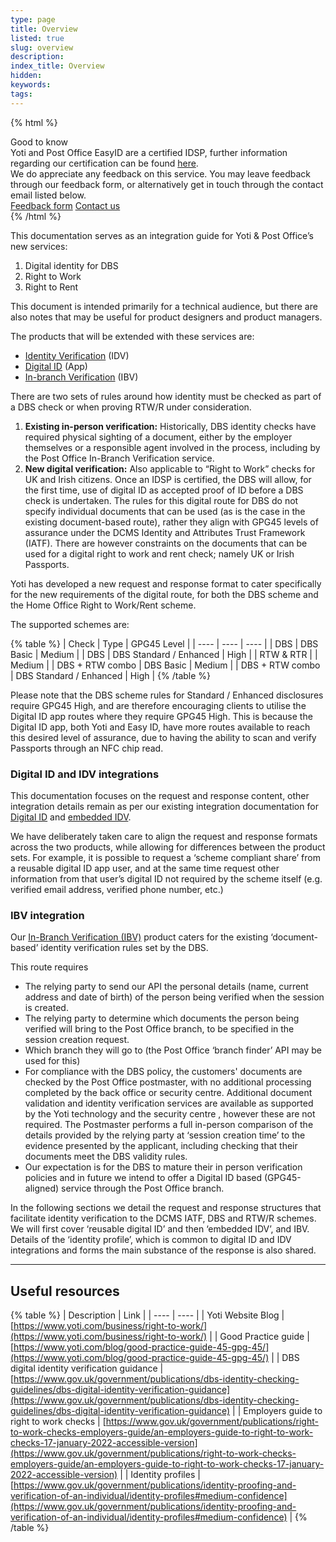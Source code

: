 ```yaml
---
type: page
title: Overview
listed: true
slug: overview
description: 
index_title: Overview
hidden: 
keywords: 
tags: 
---
```


{% html %}
<div class="alert-GTK">
    <div class="alert-title" id="GTK">
        Good to know
    </div>
    <div class="alert-text">
       Yoti and Post Office EasyID are a certified IDSP, further information regarding our certification can be found <a href="https://www.yoti.com/blog/yoti-uk-government-approved-dbs-right-to-work-rent-checks/">here</a>.
    </div>
    <div class="alert-text">
       We do appreciate any feedback on this service. You may leave feedback through our feedback form, or alternatively get in touch through the contact email listed below.
    </div>
    <div class="alert-links"> 
        <a href="https://forms.gle/vKqNLnt66rE3JwBE6">Feedback form</a>
        <a target="_self" href="mailto:clientsupport@yoti.com">Contact us</a>
   </div>
</div>
{% /html %}

This documentation serves as an integration guide for Yoti & Post Office’s new services:

1. Digital identity for DBS
2. Right to Work
3. Right to Rent 

This document is intended primarily for a technical audience, but there are also notes that may be useful for product designers and product managers.

The products that will be extended with these services are:

- [Identity Verification](https://developers.yoti.com/identity-verification/overview) (IDV)
- [Digital ID](https://developers.yoti.com/digital-id/overview) (App)
- [In-branch Verification](https://developers.yoti.com/in-branch-verification) (IBV)

There are two sets of rules around how identity must be checked as part of a DBS check or when proving RTW/R under consideration.

1. **Existing in-person verification:** Historically, DBS identity
checks have required physical sighting of a document, either by the employer themselves or a responsible agent involved in the process, including by the Post Office In-Branch Verification service. 
2. **New digital verification:** Also applicable to “Right to Work” checks for UK and Irish citizens. Once an IDSP is certified, the DBS will allow, for the first time, use of digital ID as accepted proof of ID before a DBS check is undertaken. The rules for this digital route for DBS do not specify individual documents that can be used (as is the case in the existing document-based route), rather they align with GPG45 levels of assurance under the DCMS Identity and Attributes Trust Framework (IATF). There are however constraints on the documents that can be used for a digital right to work and rent check; namely UK or Irish Passports.                             

Yoti has developed a new request and response format to cater specifically for the new requirements of the digital route, for both the DBS scheme and the Home Office Right to Work/Rent scheme. 

The supported schemes are:

{% table %}
| Check | Type | GPG45 Level | 
| ---- | ---- | ---- | 
| DBS | DBS Basic | Medium | 
| DBS | DBS Standard / Enhanced | High | 
| RTW & RTR |  | Medium | 
| DBS + RTW combo | DBS Basic | Medium | 
| DBS + RTW combo | DBS Standard / Enhanced | High | 
{% /table %}

Please note that the DBS scheme rules for Standard / Enhanced disclosures require GPG45 High, and are therefore encouraging clients to utilise the Digital ID app routes where they require GPG45 High. This is because the Digital ID app, both Yoti and Easy ID, have more routes available to reach this desired level of assurance, due to having the ability to scan and verify Passports through an NFC chip read.

### Digital ID and IDV integrations

This documentation focuses on the request and response content, other integration details remain as per our existing integration documentation for [Digital ID](https://developers.yoti.com/digital-id/overview) and [embedded IDV](https://developers.yoti.com/identity-verification/overview). 

We have deliberately taken care to align the request and response formats across the two products, while allowing for differences between the product sets. For example, it is possible to request a ‘scheme compliant share’ from a reusable digital ID app user, and at the same time request other information from that user’s digital ID not required by the scheme itself (e.g. verified email address, verified phone number, etc.)

### IBV integration

Our [In-Branch Verification (IBV)](/in-branch-verification-legacy/ibv-overview) product caters for the existing ‘document-based’ identity verification rules set by the DBS.

This route requires

- The relying party to send our API the personal details (name, current address and date of birth) of the person being verified when the session is created.
- The relying party to determine which documents the person being verified will bring to the Post Office branch, to be specified in the session creation request.
- Which branch they will go to (the Post Office ‘branch finder’ API may be used for this)
- For compliance with the DBS policy, the customers' documents are checked by the Post Office postmaster, with no additional processing completed by the back office or security centre. Additional document validation and identity verification services are available as supported by the Yoti technology and the security centre , however these are not required. The Postmaster performs a full in-person comparison of the details provided by the relying party at ‘session creation time’ to the evidence presented by the applicant, including checking that their documents meet the DBS validity rules.
- Our expectation is for the DBS to mature their in person verification policies and in future we intend to offer a Digital ID based (GPG45-aligned) service through the Post Office branch.

In the following sections we detail the request and response structures that facilitate identity verification to the DCMS IATF, DBS and RTW/R schemes. We will first cover ‘reusable digital ID’ and then ‘embedded IDV’, and IBV. Details of the ‘identity profile’, which is common to digital ID and IDV integrations and forms the main substance of the response is also shared.

---

## Useful resources

{% table %}
| Description | Link | 
| ---- | ---- | 
| Yoti Website Blog | [https://www.yoti.com/business/right-to-work/](https://www.yoti.com/business/right-to-work/) | 
| Good Practice guide | [https://www.yoti.com/blog/good-practice-guide-45-gpg-45/](https://www.yoti.com/blog/good-practice-guide-45-gpg-45/) | 
| DBS digital identity verification guidance | [https://www.gov.uk/government/publications/dbs-identity-checking-guidelines/dbs-digital-identity-verification-guidance](https://www.gov.uk/government/publications/dbs-identity-checking-guidelines/dbs-digital-identity-verification-guidance) | 
| Employers guide to right to work checks | [https://www.gov.uk/government/publications/right-to-work-checks-employers-guide/an-employers-guide-to-right-to-work-checks-17-january-2022-accessible-version](https://www.gov.uk/government/publications/right-to-work-checks-employers-guide/an-employers-guide-to-right-to-work-checks-17-january-2022-accessible-version) | 
| Identity profiles | [https://www.gov.uk/government/publications/identity-proofing-and-verification-of-an-individual/identity-profiles#medium-confidence](https://www.gov.uk/government/publications/identity-proofing-and-verification-of-an-individual/identity-profiles#medium-confidence) | 
{% /table %}